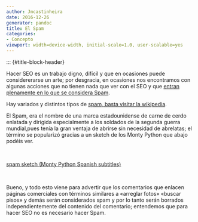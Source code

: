 ```yaml
---
author: Jmcastinheira
date: 2016-12-26
generator: pandoc
title: El Spam
categories:
- Concepto
viewport: width=device-width, initial-scale=1.0, user-scalable=yes
---
```


::: {#title-block-header}

Hacer SEO es un trabajo digno, difícil y que en ocasiones puede
considererarse un arte; por desgracia, en ocasiones nos encontramos con
algunas acciones que no tienen nada que ver con el SEO y que [entran
plenamente en lo que se considera
Spam](http://es.wikipedia.org/wiki/Correo_no_deseado#Spam_en_los_blogs).

Hay variados y distintos tipos de [spam, basta visitar la
wikipedia](http://es.wikipedia.org/wiki/Correo_no_deseado).

El Spam, era el nombre de una marca estadounidense de carne de cerdo
enlatada y dirigida especialmente a los soldados de la segunda guerra
mundial,pues tenía la gran ventaja de abrirse sin necesidad de
abrelatas; el término se popularizó gracias a un sketch de los Monty
Python que abajo podéis ver.

 

[spam sketch (Monty Python Spanish
subtitles)](http://www.zappinternet.com/video/suhWmeRpiY/spam-sketch-Monty-Python-Spanish-subtitles)

 

Bueno, y todo esto viene para advertir que los comentarios que enlacen
páginas comerciales con términos similares a «arreglar fotos» «buscar
pisos» y demás serán considerados spam y por lo tanto serán borrados
independientemente del contenido del comentario; entendemos que para
hacer SEO no es necesario hacer Spam.
